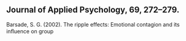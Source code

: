 ## Journal of Applied Psychology, 69, 272–279.

Barsade, S. G. (2002). The ripple effects: Emotional contagion and its inﬂuence on group